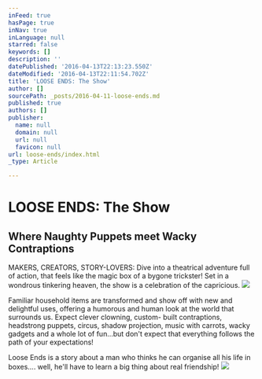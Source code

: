```yaml
---
inFeed: true
hasPage: true
inNav: true
inLanguage: null
starred: false
keywords: []
description: ''
datePublished: '2016-04-13T22:13:23.550Z'
dateModified: '2016-04-13T22:11:54.702Z'
title: 'LOOSE ENDS: The Show'
author: []
sourcePath: _posts/2016-04-11-loose-ends.md
published: true
authors: []
publisher:
  name: null
  domain: null
  url: null
  favicon: null
url: loose-ends/index.html
_type: Article

---
```

# LOOSE ENDS: The Show

## Where Naughty Puppets meet Wacky Contraptions

MAKERS, CREATORS, STORY-LOVERS: Dive into a theatrical adventure full of action, that feels like the magic box of a bygone trickster!
Set in a wondrous tinkering heaven, the show is a celebration of the capricious. ![](https://s3-us-west-2.amazonaws.com/the-grid-img/p/0f8bd0140e85c140047f6520af98f21ff88c0b8b.jpg)

Familiar household items are transformed and show off with new and delightful uses, offering a humorous and human look at the world that surrounds us.
Expect clever clowning, custom- built contraptions, headstrong puppets, circus, shadow projection, music with carrots, wacky gadgets and a whole lot of fun...but don't expect that everything follows the path of your expectations! 

Loose Ends is a story about a man who thinks he can organise all his life in boxes....
well, he'll have to learn a big thing about real friendship! ![](https://the-grid-user-content.s3-us-west-2.amazonaws.com/a1ac7fbb-afb1-4548-a08e-8f2f1c29f835.jpg)